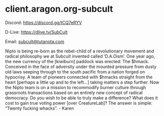 # client.aragon.org-subcult

Discord: 
https://discord.gg/tCQ7eRYV

D-Live:
https://dlive.tv/SubCult

Email:
subcult@tutanota.com

Nipto is being re-born as the rebel-child of a revolutionary movement and radical philosophy we at Subcult invented called ‘D.A.Oism’.
One year ago, the new currency of the [kiwiburn] paddock was erected:
The $hmack.
Conceived in the face of adversity under the mounted pressure from dusty old laws seeping through to the south pacific from a nation forged on hypocrisy.
A team of pioneers connected with $hmacks straight from the heart [perhaps a little up and to the left…] taking matters a step further.
Now the Nipto team is on a mission to recommodify burner culture through grassroots transactions based on an entirely new concept of radical democracy. 
Do you wish to be able to truly make a difference? 
What does it cost to gain true voting power [over CreatureLab]?
The answer is simple:
“Twenty fucking whacks”.	- Karen


